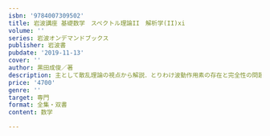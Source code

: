 ```yaml
---
isbn: '9784007309502'
title: 岩波講座 基礎数学　スペクトル理論II　解析学(II)xi
volume: ''
series: 岩波オンデマンドブックス
publisher: 岩波書
pubdate: '2019-11-13'
cover: ''
author: 黒田成俊／著
description: 主として散乱理論の視点から解説．とりわけ波動作用素の存在と完全性の問題に焦点をあてる．
price: '4700'
genre: ''
target: 専門
format: 全集・双書
content: 数学

---
```

